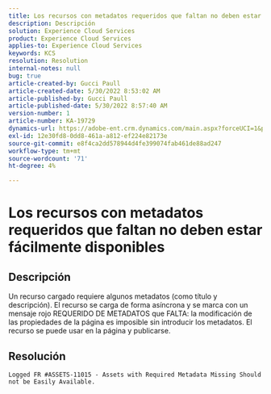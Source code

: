 ```yaml
---
title: Los recursos con metadatos requeridos que faltan no deben estar fácilmente disponibles
description: Descripción
solution: Experience Cloud Services
product: Experience Cloud Services
applies-to: Experience Cloud Services
keywords: KCS
resolution: Resolution
internal-notes: null
bug: true
article-created-by: Gucci Paull
article-created-date: 5/30/2022 8:53:02 AM
article-published-by: Gucci Paull
article-published-date: 5/30/2022 8:57:40 AM
version-number: 1
article-number: KA-19729
dynamics-url: https://adobe-ent.crm.dynamics.com/main.aspx?forceUCI=1&pagetype=entityrecord&etn=knowledgearticle&id=06fcb7e4-f5df-ec11-bb3d-000d3a33d402
exl-id: 12e30fd8-0dd8-461a-a812-ef224e82173e
source-git-commit: e8f4ca2dd578944d4fe399074fab461de88ad247
workflow-type: tm+mt
source-wordcount: '71'
ht-degree: 4%

---
```


# Los recursos con metadatos requeridos que faltan no deben estar fácilmente disponibles

## Descripción


Un recurso cargado requiere algunos metadatos (como título y descripción). El recurso se carga de forma asíncrona y se marca con un mensaje rojo REQUERIDO DE METADATOS que FALTA: la modificación de las propiedades de la página es imposible sin introducir los metadatos. El recurso se puede usar en la página y publicarse.


## Resolución


`Logged FR #ASSETS-11015 - Assets with Required Metadata Missing Should not be Easily Available.`
